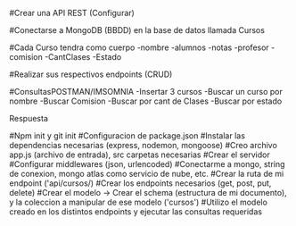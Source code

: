 #Crear una API REST (Configurar)

#Conectarse a MongoDB (BBDD) en la base de datos llamada Cursos

#Cada Curso tendra como cuerpo
-nombre
-alumnos
-notas
-profesor
-comision
-CantClases
-Estado

#Realizar sus respectivos endpoints (CRUD)

#ConsultasPOSTMAN/IMSOMNIA
-Insertar 3 cursos
-Buscar un curso por nombre
-Buscar Comision
-Buscar por cant de Clases
-Buscar por estado

Respuesta

#Npm init y git init
#Configuracion de package.json
#Instalar las dependencias necesarias (express, nodemon, mongoose)
#Creo archivo app.js (archivo de entrada), src carpetas necesarias
#Crear el servidor
#Configurar middlewares (json, urlencoded)
#Conectarme a mongo, string de conexion, mongo atlas como servicio de nube, etc.
#Crear la ruta de mi endpoint ('api/cursos/)
#Crear los endpoints necesarios (get, post, put, delete)
#Crear el modelo -> Crear el schema (estructura de mi documento), y la coleccion a manipular de ese modelo ('cursos')
#Utilizo el modelo creado en los distintos endpoints y ejecutar las consultas requeridas
